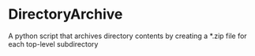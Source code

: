 DirectoryArchive
================

A python script that archives directory contents by creating a *.zip file for each top-level subdirectory
